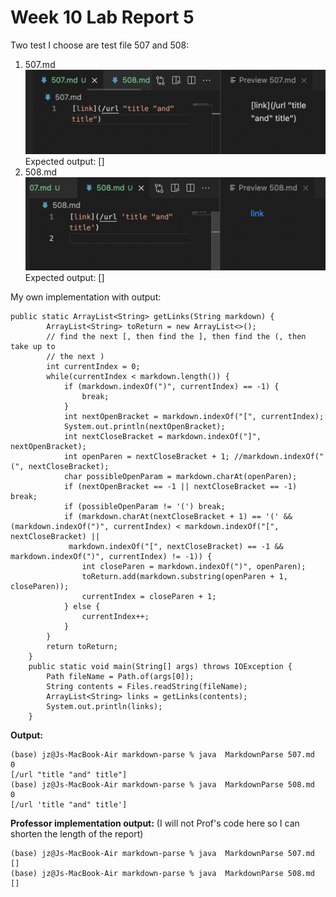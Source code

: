 # Week 10 Lab Report 5 
Two test I choose are test file 507 and 508:
1. 507.md ![507](pictures/507.png)
    Expected output: []
2. 508.md ![508](pictures/508.png)
    Expected output: []

My own implementation with output:
```
public static ArrayList<String> getLinks(String markdown) {
        ArrayList<String> toReturn = new ArrayList<>();
        // find the next [, then find the ], then find the (, then take up to
        // the next )
        int currentIndex = 0;
        while(currentIndex < markdown.length()) {
            if (markdown.indexOf(")", currentIndex) == -1) {
                break;
            }
            int nextOpenBracket = markdown.indexOf("[", currentIndex);
            System.out.println(nextOpenBracket);
            int nextCloseBracket = markdown.indexOf("]", nextOpenBracket);
            int openParen = nextCloseBracket + 1; //markdown.indexOf("(", nextCloseBracket);
            char possibleOpenParam = markdown.charAt(openParen);
            if (nextOpenBracket == -1 || nextCloseBracket == -1) break;
            if (possibleOpenParam != '(') break;
            if (markdown.charAt(nextCloseBracket + 1) == '(' && (markdown.indexOf(")", currentIndex) < markdown.indexOf("[", nextCloseBracket) ||
             markdown.indexOf("[", nextCloseBracket) == -1 && markdown.indexOf(")", currentIndex) != -1)) {
                int closeParen = markdown.indexOf(")", openParen);
                toReturn.add(markdown.substring(openParen + 1, closeParen));
                currentIndex = closeParen + 1;
            } else {
                currentIndex++;
            }
        }
        return toReturn;
    }
    public static void main(String[] args) throws IOException {
		Path fileName = Path.of(args[0]);
	    String contents = Files.readString(fileName);
        ArrayList<String> links = getLinks(contents);
        System.out.println(links);
    }
```
**Output:**
```
(base) jz@Js-MacBook-Air markdown-parse % java  MarkdownParse 507.md
0
[/url "title "and" title"]
(base) jz@Js-MacBook-Air markdown-parse % java  MarkdownParse 508.md 
0
[/url 'title "and" title']
```
**Professor implementation output:** (I will not Prof's code here so I can shorten the length of the report)
```
(base) jz@Js-MacBook-Air markdown-parse % java  MarkdownParse 507.md
[]
(base) jz@Js-MacBook-Air markdown-parse % java  MarkdownParse 508.md
[]


